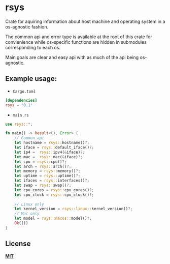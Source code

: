 # rsys
Crate for aquiring information about host machine and operating system
in a os-agnostic fashion.  
 
The common api and error type is available at the root of this crate for convienience
while os-specific functions are hidden in submodules corresponding to each os.  

Main goals are clear and easy api with as much of the api being os-agnostic.
  
## Example usage:
- `Cargo.toml`

```toml
[dependencies]
rsys = "0.1"
```

- `main.rs`

```rust
use rsys::*;

fn main() -> Result<(), Error> {
    // Common api
    let hostname = rsys::hostname()?;
    let iface = rsys::default_iface()?;
    let ip4 =  rsys::ipv4(&iface)?;
    let mac =  rsys::mac(&iface)?;
    let cpu = rsys::cpu()?;
    let arch = rsys::arch()?;
    let memory = rsys::memory()?;
    let uptime = rsys::uptime()?;
    let ifaces = rsys::interfaces()?;
    let swap = rsys::swap()?;
    let cpu_cores = rsys::cpu_cores()?;
    let cpu_clock = rsys::cpu_clock()?;
    
    // Linux only
    let kernel_version = rsys::linux::kernel_version()?;
    // Mac only
    let model = rsys::macos::model()?;
    Ok(())
}
```

## License
[**MIT**](https://gitlab.com/vvvxxx/rsys/-/blob/master/LICENSE)